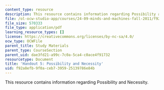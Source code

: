 ```yaml
---
content_type: resource
description: This resource contains information regarding Possibility and Necessity.
file: /ol-ocw-studio-app/courses/24-09-minds-and-machines-fall-2011/f92a8efb9f0aceb7395925139786e84b_MIT24_09F11_poss_nec.pdf
file_size: 570333
file_type: application/pdf
learning_resource_types: []
license: https://creativecommons.org/licenses/by-nc-sa/4.0/
ocw_type: OCWFile
parent_title: Study Materials
parent_type: CourseSection
parent_uid: dae3fd21-a99c-7c0a-5ca4-c0ace4f91732
resourcetype: Document
title: 'Handout 5: Possibility and Necessity'
uid: f92a8efb-9f0a-ceb7-3959-25139786e84b
---
```

This resource contains information regarding Possibility and Necessity.